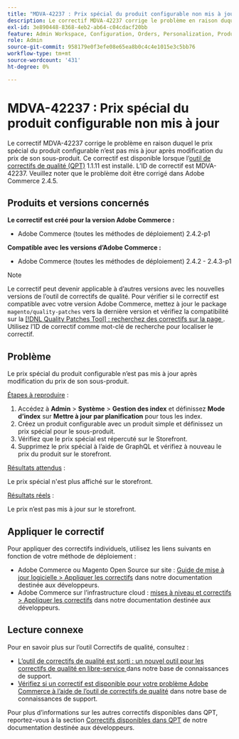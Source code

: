 ```yaml
---
title: "MDVA-42237 : Prix spécial du produit configurable non mis à jour"
description: Le correctif MDVA-42237 corrige le problème en raison duquel le prix spécial du produit configurable n’est pas mis à jour après modification du prix de son sous-produit. Ce correctif est disponible lorsque l’[outil de correctifs de qualité (QPT)](/help/announcements/adobe-commerce-announcements/magento-quality-patches-released-new-tool-to-self-serve-quality-patches.md) 1.1.11 est installé. L’ID de correctif est MDVA-42237. Veuillez noter que le problème doit être corrigé dans Adobe Commerce 2.4.5.
exl-id: 3e890448-8368-4eb2-ab64-c04cdacf20bb
feature: Admin Workspace, Configuration, Orders, Personalization, Products
role: Admin
source-git-commit: 958179e0f3efe08e65ea8b0c4c4e1015e3c5bb76
workflow-type: tm+mt
source-wordcount: '431'
ht-degree: 0%

---
```


# MDVA-42237 : Prix spécial du produit configurable non mis à jour

Le correctif MDVA-42237 corrige le problème en raison duquel le prix spécial du produit configurable n’est pas mis à jour après modification du prix de son sous-produit. Ce correctif est disponible lorsque l’[outil de correctifs de qualité (QPT)](/help/announcements/adobe-commerce-announcements/magento-quality-patches-released-new-tool-to-self-serve-quality-patches.md) 1.1.11 est installé. L’ID de correctif est MDVA-42237. Veuillez noter que le problème doit être corrigé dans Adobe Commerce 2.4.5.

## Produits et versions concernés

**Le correctif est créé pour la version Adobe Commerce :**

* Adobe Commerce (toutes les méthodes de déploiement) 2.4.2-p1

**Compatible avec les versions d’Adobe Commerce :**

* Adobe Commerce (toutes les méthodes de déploiement) 2.4.2 - 2.4.3-p1

>[!NOTE]
>
>Le correctif peut devenir applicable à d’autres versions avec les nouvelles versions de l’outil de correctifs de qualité. Pour vérifier si le correctif est compatible avec votre version Adobe Commerce, mettez à jour le package `magento/quality-patches` vers la dernière version et vérifiez la compatibilité sur la [[!DNL Quality Patches Tool] : recherchez des correctifs sur la page ](https://devdocs.magento.com/quality-patches/tool.html#patch-grid). Utilisez l’ID de correctif comme mot-clé de recherche pour localiser le correctif.

## Problème

Le prix spécial du produit configurable n’est pas mis à jour après modification du prix de son sous-produit.

<u>Étapes à reproduire</u> :

1. Accédez à **Admin** > **Système** > **Gestion des index** et définissez **Mode d’index** sur **Mettre à jour par planification** pour tous les index.
1. Créez un produit configurable avec un produit simple et définissez un prix spécial pour le sous-produit.
1. Vérifiez que le prix spécial est répercuté sur le Storefront.
1. Supprimez le prix spécial à l’aide de GraphQL et vérifiez à nouveau le prix du produit sur le storefront.

<u>Résultats attendus</u> :

Le prix spécial n&#39;est plus affiché sur le storefront.

<u>Résultats réels</u> :

Le prix n’est pas mis à jour sur le storefront.

## Appliquer le correctif

Pour appliquer des correctifs individuels, utilisez les liens suivants en fonction de votre méthode de déploiement :

* Adobe Commerce ou Magento Open Source sur site : [Guide de mise à jour logicielle > Appliquer les correctifs](https://devdocs.magento.com/guides/v2.4/comp-mgr/patching/mqp.html) dans notre documentation destinée aux développeurs.
* Adobe Commerce sur l’infrastructure cloud : [mises à niveau et correctifs > Appliquer les correctifs](https://devdocs.magento.com/cloud/project/project-patch.html) dans notre documentation destinée aux développeurs.

## Lecture connexe

Pour en savoir plus sur l’outil Correctifs de qualité, consultez :

* [ L’outil de correctifs de qualité est sorti : un nouvel outil pour les correctifs de qualité en libre-service ](/help/announcements/adobe-commerce-announcements/magento-quality-patches-released-new-tool-to-self-serve-quality-patches.md) dans notre base de connaissances de support.
* [Vérifiez si un correctif est disponible pour votre problème Adobe Commerce à l’aide de l’outil de correctifs de qualité](/help/support-tools/patches-available-in-qpt-tool/check-patch-for-magento-issue-with-magento-quality-patches.md) dans notre base de connaissances de support.

Pour plus d’informations sur les autres correctifs disponibles dans QPT, reportez-vous à la section [Correctifs disponibles dans QPT](https://devdocs.magento.com/quality-patches/tool.html#patch-grid) de notre documentation destinée aux développeurs.
